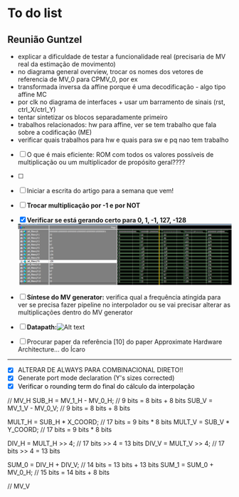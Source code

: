 # To do list

## Reunião Guntzel
- explicar a dificuldade de testar a funcionalidade real (precisaria de MV real da estimação de movimento)
- no diagrama general overview, trocar os nomes dos vetores de referencia de MV_0 para CPMV_0, por ex
- transformada inversa da affine porque é uma decodificação - algo tipo affine MC
- por clk no diagrama de interfaces + usar um barramento de sinais (rst, ctrl_X/ctrl_Y)
- tentar sintetizar os blocos separadamente primeiro
- trabalhos relacionados: hw para affine, ver se tem trabalho que fala sobre a codificação (ME)
- verificar quais trabalhos para hw e quais para sw e pq nao tem trabalho 

- [ ] O que é mais eficiente: ROM com todos os valores possíveis de multiplicação ou um multiplicador de propósito geral????
- [ ] 
- [ ] Iniciar a escrita do artigo para a semana que vem!

- [ ] **Trocar multiplicação por -1 e por NOT**

- [x] **Verificar se está gerando certo para 0, 1, -1, 127, -128**![Alt text](images/verify.png)

- [ ] **Síntese do MV generator:** verifica qual a frequência atingida para ver se precisa fazer pipeline no interpolador ou se vai precisar alterar as multiplicações dentro do MV generator
- [ ] **Datapath:**![Alt text](images/datapath_0.jpg)

- [ ] Procurar paper  da referência [10] do paper Approximate Hardware Architecture... do Ícaro
---
- [x] ALTERAR DE ALWAYS PARA COMBINACIONAL DIRETO!!
- [x] Generate port mode declaration (Y's sizes corrected)
- [x] <span style="color:black">Verificar o rounding term do final do cálculo da interpolação</span> 

// MV_H
SUB_H = MV_1_H - MV_0_H;        // 9 bits = 8 bits + 8 bits
SUB_V = MV_1_V - MV_0_V;        // 9 bits = 8 bits + 8 bits

MULT_H = SUB_H * X_COORD;       // 17 bits = 9 bits * 8 bits
MULT_V = SUB_V * Y_COORD;       // 17 bits = 9 bits * 8 bits

DIV_H = MULT_H >> 4;            // 17 bits >> 4 = 13 bits
DIV_V = MULT_V >> 4;            // 17 bits >> 4 = 13 bits

SUM_0 = DIV_H + DIV_V;          // 14 bits = 13 bits + 13 bits
SUM_1 = SUM_0 + MV_0_H;         // 15 bits = 14 bits + 8 bits

// MV_V
